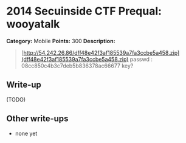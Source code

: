 # 2014 Secuinside CTF Prequal: wooyatalk

**Category:** Mobile
**Points:** 300
**Description:**

> [http://54.242.26.86/dff48e42f3af185539a7fa3ccbe5a458.zip](dff48e42f3af185539a7fa3ccbe5a458.zip)
> passwd : 08cc850c4b3c7deb5b836378ac66677
> key?

## Write-up

(TODO)

## Other write-ups

* none yet
